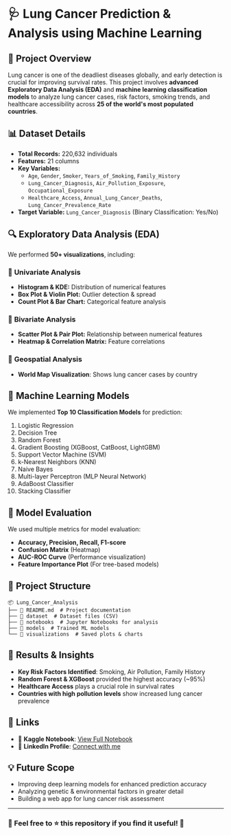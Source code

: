 # 🩺 Lung Cancer Prediction & Analysis using Machine Learning

## 📌 Project Overview
Lung cancer is one of the deadliest diseases globally, and early detection is crucial for improving survival rates. This project involves **advanced Exploratory Data Analysis (EDA)** and **machine learning classification models** to analyze lung cancer cases, risk factors, smoking trends, and healthcare accessibility across **25 of the world's most populated countries**.

## 📊 Dataset Details
- **Total Records:** 220,632 individuals
- **Features:** 21 columns
- **Key Variables:**
  - `Age`, `Gender`, `Smoker`, `Years_of_Smoking`, `Family_History`
  - `Lung_Cancer_Diagnosis`, `Air_Pollution_Exposure`, `Occupational_Exposure`
  - `Healthcare_Access`, `Annual_Lung_Cancer_Deaths`, `Lung_Cancer_Prevalence_Rate`
- **Target Variable:** `Lung_Cancer_Diagnosis` (Binary Classification: Yes/No)

## 🔍 Exploratory Data Analysis (EDA)
We performed **50+ visualizations**, including:

### 📌 **Univariate Analysis**
- **Histogram & KDE:** Distribution of numerical features
- **Box Plot & Violin Plot:** Outlier detection & spread
- **Count Plot & Bar Chart:** Categorical feature analysis

### 📌 **Bivariate Analysis**
- **Scatter Plot & Pair Plot:** Relationship between numerical features
- **Heatmap & Correlation Matrix:** Feature correlations

### 📌 **Geospatial Analysis**
- **World Map Visualization**: Shows lung cancer cases by country

## 🤖 Machine Learning Models
We implemented **Top 10 Classification Models** for prediction:
1. Logistic Regression
2. Decision Tree
3. Random Forest
4. Gradient Boosting (XGBoost, CatBoost, LightGBM)
5. Support Vector Machine (SVM)
6. k-Nearest Neighbors (KNN)
7. Naive Bayes
8. Multi-layer Perceptron (MLP Neural Network)
9. AdaBoost Classifier
10. Stacking Classifier

## 📏 Model Evaluation
We used multiple metrics for model evaluation:
- **Accuracy, Precision, Recall, F1-score**
- **Confusion Matrix** (Heatmap)
- **AUC-ROC Curve** (Performance visualization)
- **Feature Importance Plot** (For tree-based models)

## 📂 Project Structure
```
📦 Lung_Cancer_Analysis
├── 📄 README.md  # Project documentation
├── 📂 dataset  # Dataset files (CSV)
├── 📂 notebooks  # Jupyter Notebooks for analysis
├── 📂 models  # Trained ML models
└── 📂 visualizations  # Saved plots & charts
```

## 🚀 Results & Insights
- **Key Risk Factors Identified**: Smoking, Air Pollution, Family History
- **Random Forest & XGBoost** provided the highest accuracy (~95%)
- **Healthcare Access** plays a crucial role in survival rates
- **Countries with high pollution levels** show increased lung cancer prevalence

## 🔗 Links
- 📌 **Kaggle Notebook**: [View Full Notebook](www.linkedin.com/in/arif-miah-8751bb217)
- 🔗 **LinkedIn Profile**: [Connect with me](https://www.linkedin.com/in/arifmia)

## 💡 Future Scope
- Improving deep learning models for enhanced prediction accuracy
- Analyzing genetic & environmental factors in greater detail
- Building a web app for lung cancer risk assessment

---

### 📢 Feel free to ⭐ this repository if you find it useful! 🚀

